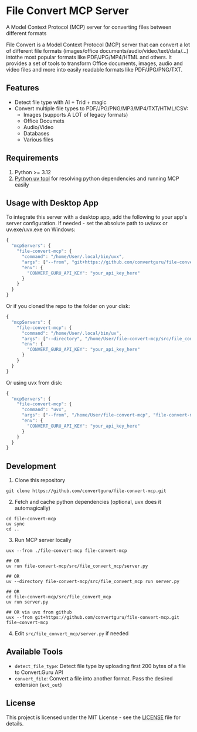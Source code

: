 # File Convert MCP Server
A Model Context Protocol (MCP) server for converting files between different formats

File Convert is a Model Context Protocol (MCP) server that can convert a lot of different file formats (images/office documents/audio/video/text/data/...) intothe  most popular formats like PDF/JPG/MP4/HTML and others. It provides a set of tools to transform Office documents, images, audio and video files and more into easily readable formats like PDF/JPG/PNG/TXT.

## Features

- Detect file type with AI + Trid + magic
- Convert multiple file types to PDF/JPG/PNG/MP3/MP4/TXT/HTML/CSV:
  - Images (supports A LOT of legacy formats)
  - Office Documets
  - Audio/Video
  - Databases
  - Various files

## Requirements

1. Python >= 3.12
2. <a href="https://docs.astral.sh/uv/getting-started/installation/">Python uv tool</a> for resolving python dependencies and running MCP easily

## Usage with Desktop App

To integrate this server with a desktop app, add the following to your app's server configuration. If needed - set the absolute path to uv/uvx or uv.exe/uvx.exe on Windows:

```js
{
  "mcpServers": {
    "file-convert-mcp": {
      "command": "/home/User/.local/bin/uvx",
      "args": ["--from", "git+https://github.com/convertguru/file-convert-mcp.git", "file-convert-mcp"],
      "env": {
        "CONVERT_GURU_API_KEY": "your_api_key_here"
      }
    }
  }
}
```

Or if you cloned the repo to the folder on your disk:

```js
{
  "mcpServers": {
    "file-convert-mcp": {
      "command": "/home/User/.local/bin/uv",
      "args": ["--directory", "/home/User/file-convert-mcp/src/file_convert_mcp", "run", "server.py"],
      "env": {
        "CONVERT_GURU_API_KEY": "your_api_key_here"
      }
    }
  }
}
```

Or using uvx from disk:

```js
{
  "mcpServers": {
    "file-convert-mcp": {
      "command": "uvx",
      "args": ["--from", "/home/User/file-convert-mcp", "file-convert-mcp"],
      "env": {
        "CONVERT_GURU_API_KEY": "your_api_key_here"
      }
    }
  }
}
```

## Development

1. Clone this repository
```
git clone https://github.com/convertguru/file-convert-mcp.git
```

2. Fetch and cache python dependencies (optional, uvx does it automagically)
```
cd file-convert-mcp
uv sync
cd ..
```

3. Run MCP server locally
```
uvx --from ./file-convert-mcp file-convert-mcp

## OR
uv run file-convert-mcp/src/file_convert_mcp/server.py

## OR
uv --directory file-convert-mcp/src/file_convert_mcp run server.py

## OR
cd file-convert-mcp/src/file_convert_mcp
uv run server.py

## OR via uvx from github
uvx --from git+https://github.com/convertguru/file-convert-mcp.git file-convert-mcp

```

4. Edit `src/file_convert_mcp/server.py` if needed


## Available Tools

- `detect_file_type`: Detect file type by uploading first 200 bytes of a file to Convert.Guru API
- `convert_file`: Convert a file into another format. Pass the desired extension (`ext_out`)

## License

This project is licensed under the MIT License - see the [LICENSE](LICENSE) file for details.
